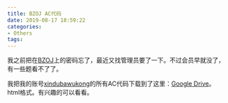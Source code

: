 ```yaml
---
title: BZOJ AC代码
date: 2019-08-17 18:59:22
categories:
- Others
tags:
---
```

我之前把在<a href="https://www.lydsy.com/JudgeOnline/">BZOJ</a>上的密码忘了，最近又找管理员要了一下。不过会员早就没了，有一些题看不了了。

我把我的账号<a href="https://www.lydsy.com/JudgeOnline/userinfo.php?user=xindubawukong">xindubawukong</a>的所有AC代码下载到了这里：<a href="https://drive.google.com/file/d/1-ESuVcr7nbZXNl7AWlfIVl5MoIC-nA6v/view?usp=sharing">Google Drive</a>。html格式。有兴趣的可以看看。